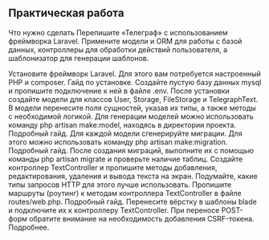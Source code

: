 
## Практическая работа 

Что нужно сделать
Перепишите «Телеграф» с использованием фреймворка Laravel. Примените модели и ORM для работы с базой данных, контроллеры для обработки действий пользователя, а шаблонизатор для генерации шаблонов.

Установите фреймворк Laravel. Для этого вам потребуется настроенный PHP и composer. Гайд по установке.
Создайте пустую базу данных mysql и пропишите подключение к ней в файле .env.
После установки создайте модели для классов User, Storage, FileStorage и TelegraphText. В модели перенесите поля сущностей, указав их типы, а также методы с необходимой логикой. 
Для генерации моделей можно использовать команду php artisan make:model, находясь в директории проекта. Подробный гайд.
Для каждой модели сгенерируйте миграции. Для этого можно использовать команду php artisan make:migration. Подробный гайд.
После создания миграций, выполните их с помощью команды php artisan migrate и проверьте наличие таблиц.
Создайте контроллер TextController и пропишите методы добавления, редактирования, удаления и вывода текста на экран. Подумайте, какие типы запросов HTTP для этого лучше использовать.
Пропишите маршруты (роутинг) к методам контроллера TextController в файле routes/web.php. Подробный гайд. 
Перенесите вёрстку в шаблоны blade и подключите их к контроллеру TextController.
При переносе POST-форм обратите внимание на необходимость добавления CSRF-токена. Подробнее. 


